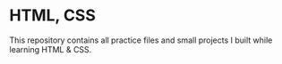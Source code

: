 # HTML, CSS

This repository contains all practice files and small projects I built while learning HTML & CSS.
